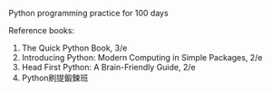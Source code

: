 Python programming practice for 100 days

Reference books:
1.  The Quick Python Book, 3/e 
2.  Introducing Python: Modern Computing in Simple Packages, 2/e
3.  Head First Python: A Brain-Friendly Guide, 2/e
4.  Python刷提鍛鍊班
